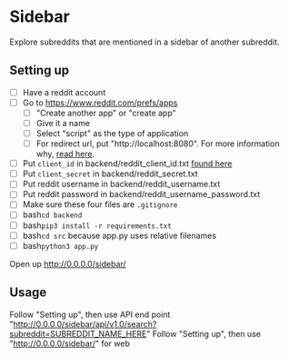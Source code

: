 # Sidebar
Explore subreddits that are mentioned in a sidebar of another subreddit.

## Setting up
- [ ] Have a reddit account 
- [ ] Go to https://www.reddit.com/prefs/apps
  - [ ] "Create another app" or "create app"
  - [ ] Give it a name
  - [ ] Select "script" as the type of application
  - [ ] For redirect url, put "http://localhost:8080". For more information why, [read here](https://praw.readthedocs.io/en/latest/getting_started/authentication.html).
- [ ] Put `client_id` in backend/reddit_client_id.txt [found here](https://i.stack.imgur.com/O6ZGS.png)
- [ ] Put `client_secret` in backend/reddit_secret.txt
- [ ] Put reddit username in backend/reddit_username.txt
- [ ] Put reddit password in backend/reddit_username_password.txt 
- [ ] Make sure these four files are `.gitignore`
- [ ] bash`cd backend`
- [ ] bash`pip3 install -r requirements.txt`
- [ ] bash`cd src` because app.py uses relative filenames
- [ ] bash`python3 app.py`

Open up 
http://0.0.0.0/sidebar/





## Usage

Follow "Setting up", then use API end point "http://0.0.0.0/sidebar/api/v1.0/search?subreddit=SUBREDDIT_NAME_HERE"
Follow "Setting up", then use "http://0.0.0.0/sidebar/" for web
